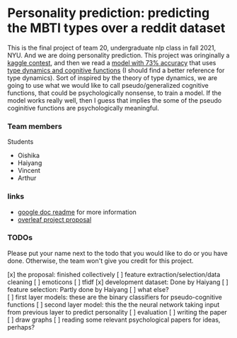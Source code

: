 # Personality prediction: predicting the MBTI types over a reddit dataset

This is the final project of team 20, undergraduate nlp class in fall 2021, NYU. And we are doing personality prediction. This project was oringinally a [kaggle contest](https://www.kaggle.com/datasnaek/mbti-type), and then we read a [model with 73% accuracy](https://www.kaggle.com/zeyadkhalid/mbti-personality-types-classification-73-accuracy) that uses [type dynamics and cognitive functions](https://www.myersbriggs.org/my-mbti-personality-type/understanding-mbti-type-dynamics/type-dynamics.htm#:~:text=Type%20Dynamics.%20MBTI%C2%AE%20type%20is%20more%20than%20simply,an%20interrelated%20way%20to%20establish%20balance%20and%20effectiveness.) (I should find a better reference for type dynamics). Sort of inspired by the theory of type dynamics, we are going to use what we would like to call pseudo/generalized cognitive functions, that could be psychologically nonsense, to train a model. If the model works really well, then I guess that implies the some of the pseudo coginitive functions are psychologically meaningful. 


### Team members

Students
- Oishika
- Haiyang
- Vincent
- Arthur

### links

- [google doc readme](https://docs.google.com/document/d/1UbfpTt0nYHkp2IjpMEiPJMHar7e8d3_kyFDOBw5yV8I/edit?usp=sharing) for more information
- [overleaf project proposal](https://www.overleaf.com/project/618d05ba58988c2754d187ec)

### TODOs

Please put your name next to the todo that you would like to do or you have done. Otherwise, the team won't give you credit for this project. 

[x] the proposal: finished collectively
[ ] feature extraction/selection/data cleaning
    [ ] emoticons
    [ ] tfidf
    [x] development dataset: Done by Haiyang
    [ ] feature selection: Partly done by Haiyang
    [ ] what else?  
[ ] first layer models: these are the binary classifiers for pseudo-cognitive functions
[ ] second layer model: this the the neural network taking input from previous layer to predict personality
[ ] evaluation 
[ ] writing the paper
    [ ] draw graphs
[ ] reading some relevant psychological papers for ideas, perhaps? 